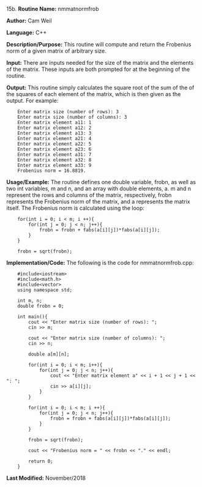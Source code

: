 15b. **Routine Name:**           nmmatnormfrob

   **Author:** Cam Weil

   **Language:** C++

   **Description/Purpose:** This routine will compute and return the Frobenius norm of a given matrix of arbitrary size.
   
   **Input:** There are inputs needed for the size of the matrix and the elements of the matrix. These inputs are both prompted for at the beginning of the routine.

   **Output:** This routine simply calculates the square root of the sum of the of the squares of each element of the matrix, which is then given as the output. For example:
 
        Enter matrix size (number of rows): 3
        Enter matrix size (number of columns): 3
        Enter matrix element a11: 1
        Enter matrix element a12: 2
        Enter matrix element a13: 3
        Enter matrix element a21: 4
        Enter matrix element a22: 5
        Enter matrix element a23: 6
        Enter matrix element a31: 7
        Enter matrix element a32: 8
        Enter matrix element a33: 9
        Frobenius norm = 16.8819.

   **Usage/Example:** The routine defines one double variable, frobn, as well as two int variables, m and n, and an array with double elements, a. m and n represent the rows and columns of the matrix, respectively, frobn represents the Frobenius norm of the matrix, and a represents the matrix itself. The Frobenius norm is calculated using the loop:
   
        for(int i = 0; i < m; i ++){
            for(int j = 0; j < n; j++){
                frobn = frobn + fabs(a[i][j])*fabs(a[i][j]);
            }
        }

        frobn = sqrt(frobn);

   **Implementation/Code:** The following is the code for nmmatnormfrob.cpp:

        #include<iostream>
        #include<math.h>
        #include<vector>
        using namespace std;

        int m, n;
        double frobn = 0;

        int main(){
            cout << "Enter matrix size (number of rows): ";
            cin >> m;

            cout << "Enter matrix size (number of columns): ";
            cin >> n;

            double a[m][n];

            for(int i = 0; i < m; i++){
                for(int j = 0; j < n; j++){
                    cout << "Enter matrix element a" << i + 1 << j + 1 << ": ";
                    cin >> a[i][j];
                }
            }

            for(int i = 0; i < m; i ++){
                for(int j = 0; j < n; j++){
                    frobn = frobn + fabs(a[i][j])*fabs(a[i][j]);
                }
            }

            frobn = sqrt(frobn);

            cout << "Frobenius norm = " << frobn << "." << endl;

            return 0;
        }

   **Last Modified:** November/2018
